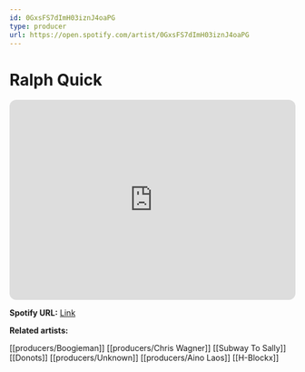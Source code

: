```yaml
---
id: 0GxsFS7dImH03iznJ4oaPG
type: producer
url: https://open.spotify.com/artist/0GxsFS7dImH03iznJ4oaPG
---
```

# Ralph Quick

<iframe style="border-radius:12px" src="https://open.spotify.com/embed/artist/0GxsFS7dImH03iznJ4oaPG" width="100%" height="352" frameBorder="0" allowfullscreen="" allow="autoplay; clipboard-write; encrypted-media; fullscreen; picture-in-picture" loading="lazy"></iframe>

**Spotify URL:** [Link](https://open.spotify.com/artist/0GxsFS7dImH03iznJ4oaPG)

**Related artists:**

[[producers/Boogieman]]
[[producers/Chris Wagner]]
[[Subway To Sally]]
[[Donots]]
[[producers/Unknown]]
[[producers/Aino Laos]]
[[H-Blockx]]
